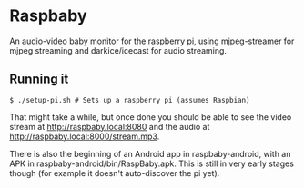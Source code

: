 Raspbaby
========

An audio-video baby monitor for the raspberry pi, using mjpeg-streamer for mjpeg streaming and darkice/icecast for audio streaming.


Running it
----------

    $ ./setup-pi.sh # Sets up a raspberry pi (assumes Raspbian)


That might take a while, but once done you should be able to see the video stream at http://raspbaby.local:8080 and the audio at http://raspbaby.local:8000/stream.mp3.

There is also the beginning of an Android app in raspbaby-android, with an APK in raspbaby-android/bin/RaspBaby.apk. This is still in very early stages though (for example it doesn't auto-discover the pi yet). 
